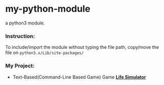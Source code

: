 # my-python-module
a python3 module.

### Instruction:
To include/import the module without typing the file path, copy/move the file on `python3.x/Lib/site-packages/`

### My Project:
* Text-Based(Command-Line Based Game) Game [**Life Simulator**](https://github.com/BagusPrasetyo373/lifesim)
